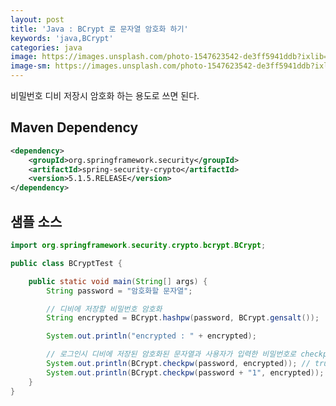 ```yaml
---
layout: post
title: 'Java : BCrypt 로 문자열 암호화 하기'
keywords: 'java,BCrypt'
categories: java
image: https://images.unsplash.com/photo-1547623542-de3ff5941ddb?ixlib=rb-1.2.1&q=80&fm=jpg&crop=entropy&cs=tinysrgb&w=2000&h=1200&fit=crop&ixid=eyJhcHBfaWQiOjF9
image-sm: https://images.unsplash.com/photo-1547623542-de3ff5941ddb?ixlib=rb-1.2.1&q=80&fm=jpg&crop=entropy&cs=tinysrgb&w=500&h=300&fit=crop&ixid=eyJhcHBfaWQiOjF9
---
```


비밀번호 디비 저장시 암호화 하는 용도로 쓰면 된다.

## Maven Dependency

```xml
<dependency>
    <groupId>org.springframework.security</groupId>
    <artifactId>spring-security-crypto</artifactId>
    <version>5.1.5.RELEASE</version>
</dependency>
```

## 샘플 소스

```java
import org.springframework.security.crypto.bcrypt.BCrypt;

public class BCryptTest {

    public static void main(String[] args) {
        String password = "암호화할 문자열";

        // 디비에 저장할 비밀번호 암호화
        String encrypted = BCrypt.hashpw(password, BCrypt.gensalt());

        System.out.println("encrypted : " + encrypted);

        // 로그인시 디비에 저장된 암호화된 문자열과 사용자가 입력한 비밀번호로 checkpw 검증
        System.out.println(BCrypt.checkpw(password, encrypted)); // true
        System.out.println(BCrypt.checkpw(password + "1", encrypted)); // false
    }
}
```

<ins class="adsbygoogle"
     style="display:block; text-align:center;"
     data-ad-layout="in-article"
     data-ad-format="fluid"
     data-ad-client="ca-pub-7073298118440059"
     data-ad-slot="8400970402"></ins>

<script>
     (adsbygoogle = window.adsbygoogle || []).push({});
</script>
